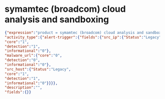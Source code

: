 symamtec (broadcom) cloud analysis and sandboxing
=================================================

```JSON
{"expression":"product = symamtec (broadcom) cloud analysis and sandboxing",
"activity_type":{"alert-trigger":{"fields":{"src_ip":{"Status":"Legacy",
"core":"1",
"detection":"1",
"informational":"0"},
"malware_url":{"core":"0",
"detection":"0",
"informational":"0"},
"src_host":{"Status":"Legacy",
"core":"1",
"detection":"1",
"informational":"0"}}}},
"description":"",
"fields":{}}
```